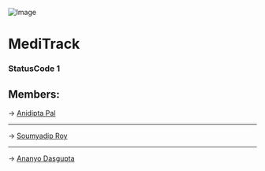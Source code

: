 ![Image](https://github.com/user-attachments/assets/5c5d2df5-242b-4f47-98b0-2df9c8e29baa)

# MediTrack
### StatusCode 1 
## Members: 
-> [Anidipta Pal](https://github.com/Ani_03])
_____________________________________________________________________________________________________________________________________________________________________________________________________________________
-> [Soumyadip Roy](https://github.com/SoumyadipRoy16)
_____________________________________________________________________________________________________________________________________________________________________________________________________________________
-> [Ananyo Dasgupta]()
